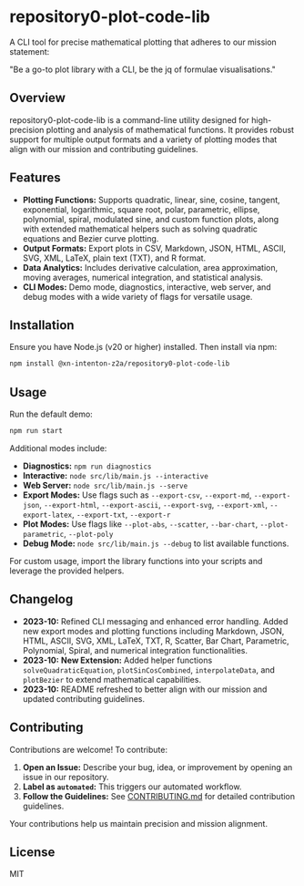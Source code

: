 # repository0-plot-code-lib

A CLI tool for precise mathematical plotting that adheres to our mission statement:

"Be a go-to plot library with a CLI, be the jq of formulae visualisations."

## Overview

repository0-plot-code-lib is a command-line utility designed for high-precision plotting and analysis of mathematical functions. It provides robust support for multiple output formats and a variety of plotting modes that align with our mission and contributing guidelines.

## Features

- **Plotting Functions:** Supports quadratic, linear, sine, cosine, tangent, exponential, logarithmic, square root, polar, parametric, ellipse, polynomial, spiral, modulated sine, and custom function plots, along with extended mathematical helpers such as solving quadratic equations and Bezier curve plotting.
- **Output Formats:** Export plots in CSV, Markdown, JSON, HTML, ASCII, SVG, XML, LaTeX, plain text (TXT), and R format.
- **Data Analytics:** Includes derivative calculation, area approximation, moving averages, numerical integration, and statistical analysis.
- **CLI Modes:** Demo mode, diagnostics, interactive, web server, and debug modes with a wide variety of flags for versatile usage.

## Installation

Ensure you have Node.js (v20 or higher) installed. Then install via npm:

```bash
npm install @xn-intenton-z2a/repository0-plot-code-lib
```

## Usage

Run the default demo:

```bash
npm run start
```

Additional modes include:

- **Diagnostics:** `npm run diagnostics`
- **Interactive:** `node src/lib/main.js --interactive`
- **Web Server:** `node src/lib/main.js --serve`
- **Export Modes:** Use flags such as `--export-csv`, `--export-md`, `--export-json`, `--export-html`, `--export-ascii`, `--export-svg`, `--export-xml`, `--export-latex`, `--export-txt`, `--export-r`
- **Plot Modes:** Use flags like `--plot-abs`, `--scatter`, `--bar-chart`, `--plot-parametric`, `--plot-poly`
- **Debug Mode:** `node src/lib/main.js --debug` to list available functions.

For custom usage, import the library functions into your scripts and leverage the provided helpers.

## Changelog

- **2023-10:** Refined CLI messaging and enhanced error handling. Added new export modes and plotting functions including Markdown, JSON, HTML, ASCII, SVG, XML, LaTeX, TXT, R, Scatter, Bar Chart, Parametric, Polynomial, Spiral, and numerical integration functionalities.
- **2023-10:** **New Extension:** Added helper functions `solveQuadraticEquation`, `plotSinCosCombined`, `interpolateData`, and `plotBezier` to extend mathematical capabilities.
- **2023-10:** README refreshed to better align with our mission and updated contributing guidelines.

## Contributing

Contributions are welcome! To contribute:

1. **Open an Issue:** Describe your bug, idea, or improvement by opening an issue in our repository.
2. **Label as `automated`:** This triggers our automated workflow.
3. **Follow the Guidelines:** See [CONTRIBUTING.md](./CONTRIBUTING.md) for detailed contribution guidelines.

Your contributions help us maintain precision and mission alignment.

## License

MIT
